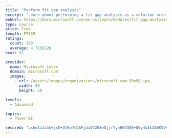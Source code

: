 ```yaml
---
title: "Perform fit gap analysis"
excerpt: "Learn about performing a fit gap analysis as a solution architect for Dynamics 365 and Microsoft Power Platform."
webUrl: https://docs.microsoft.com/en-us/learn/modules/fit-gap-analysis/
type: course
price: Free
length: PT35M
ratings:
  count: 393
  average: 4.7150126
heat: 51

provider:
  name: Microsoft Learn
  domain: microsoft.com
  images:
    - url: /assets/images/organizations/microsoft.com-50x50.jpg
      width: 50
      height: 50

levels:
  - Advanced

topics:
  - Power BI

secured: "cxhe1i3zmh+jsK+UlRn7sGSFjdiQ7268eDjjrYynHWfOWS+80y4oIkIGEKVO+vLITKa+OTAtq5PP1Bt3BjBfg6+yZxoLRA4VtvehA/SocAPUEYwwtbPsUB1+6RWbUOLoK/ln/uD2FtxMKZ7cfx2ruG4Cz3JPOmI/67Z+23z342Hr7GGIpBjIHN/p82G/JO9a+ChYNinM/GZHx+eO9xYqSgRyRSswKUvGGwklWUAwDWZN+4O7kHE/jBzHZw79mdn2o2QFdSOPOmUGQfgfcSIRz9PFxclziIFcSOffoM4E92Nwl0K0VAVAPCr+AVUjXH9M8ACfF8cEW3+mAGqQydLXejJEV4TToxX297CY3dqmpF/hdEdkHokK10eDyenT5MN8wLPeblCdUX395HLdAxmGlBXGntqM6BQrln4C5ZflFKU=;B6fAV4OSQRm7ER5tE83FFA=="
---
```


